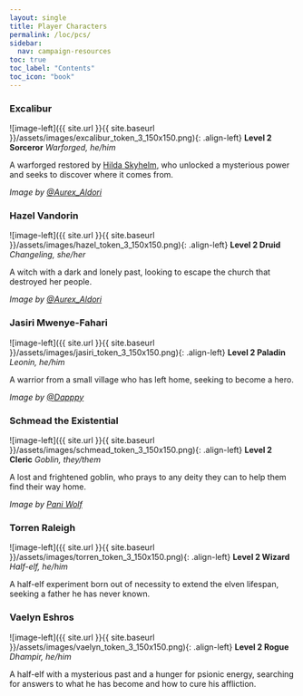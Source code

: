 ```yaml
---
layout: single
title: Player Characters
permalink: /loc/pcs/
sidebar:
  nav: campaign-resources
toc: true
toc_label: "Contents"
toc_icon: "book"
---
```


### Excalibur

![image-left]({{ site.url }}{{ site.baseurl }}/assets/images/excalibur_token_3_150x150.png){: .align-left} 
**Level 2 Sorceror**
*Warforged, he/him*

A warforged restored by [Hilda Skyhelm](/loc/npcs-main/#hilda-skyhelm), who unlocked a mysterious power and seeks to discover where it comes from.

*Image by [@Aurex_Aldori](https://twitter.com/Aurex_Aldori)*

### Hazel Vandorin

![image-left]({{ site.url }}{{ site.baseurl }}/assets/images/hazel_token_3_150x150.png){: .align-left} 
**Level 2 Druid**
*Changeling, she/her*

A witch with a dark and lonely past, looking to escape the church that destroyed her people.

*Image by [@Aurex_Aldori](https://twitter.com/Aurex_Aldori)*

### Jasiri Mwenye-Fahari

![image-left]({{ site.url }}{{ site.baseurl }}/assets/images/jasiri_token_3_150x150.png){: .align-left} 
**Level 2 Paladin**
*Leonin, he/him*

A warrior from a small village who has left home, seeking to become a hero.

*Image by [@_Dapppy_](https://twitter.com/_Dapppy_)*

### Schmead the Existential

![image-left]({{ site.url }}{{ site.baseurl }}/assets/images/schmead_token_3_150x150.png){: .align-left} 
**Level 2 Cleric**
*Goblin, they/them*

A lost and frightened goblin, who prays to any deity they can to help them find their way home.

*Image by [Pani Wolf](https://paniwolf-art.carrd.co/)*

### Torren Raleigh

![image-left]({{ site.url }}{{ site.baseurl }}/assets/images/torren_token_3_150x150.png){: .align-left} 
**Level 2 Wizard**
*Half-elf, he/him*

A half-elf experiment born out of necessity to extend the elven lifespan, seeking a father he has never known.

### Vaelyn Eshros

![image-left]({{ site.url }}{{ site.baseurl }}/assets/images/vaelyn_token_3_150x150.png){: .align-left} 
**Level 2 Rogue**
*Dhampir, he/him*

A half-elf with a mysterious past and a hunger for psionic energy, searching for answers to what he has become and how to cure his affliction.
